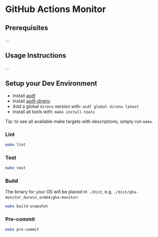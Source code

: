 <!--
 Copyright 2023 Dimitri Koshkin. All rights reserved.
 SPDX-License-Identifier: Apache-2.0
 -->

# GitHub Actions Monitor

## Prerequisites

...

## Usage Instructions

...

## Setup your Dev Environment

- Install [asdf](https://asdf-vm.com/)
- Install [asdf-direnv](https://github.com/asdf-community/asdf-direnv#setup)
- Add a global `direnv` version with: `asdf global direnv latest`
- Install all tools with: `make install-tools`

Tip: to see all available make targets with descriptions, simply run `make`.

### Lint

```bash
make lint
```

### Test

```bash
make test
```

### Build

The binary for your OS will be placed in `./dist`, e.g. `./dist/gha-monitor_darwin_arm64/gha-monitor`:

```bash
make build-snapshot
```

### Pre-commit

```bash
make pre-commit
```
